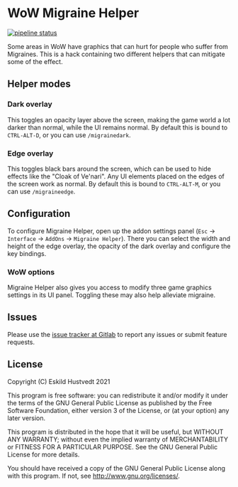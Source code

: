 # WoW Migraine Helper

[![pipeline status](https://gitlab.com/zerodogg/WowMigraineHelper/badges/master/pipeline.svg)](https://gitlab.com/zerodogg/WowMigraineHelper/-/commits/master)

Some areas in WoW have graphics that can hurt for people who suffer from
Migraines. This is a hack containing two different helpers that can mitigate
some of the effect.

## Helper modes

### Dark overlay

This toggles an opacity layer above the screen, making the game world a lot
darker than normal, while the UI remains normal. By default this is bound to
`CTRL-ALT-D`, or you can use `/migrainedark`.

### Edge overlay

This toggles black bars around the screen, which can be used to hide effects
like the "Cloak of Ve'nari". Any UI elements placed on the edges of the screen
work as normal.  By default this is bound to `CTRL-ALT-M`, or you can use
`/migraineedge`.

## Configuration

To configure Migraine Helper, open up the addon settings panel (`Esc` ->
`Interface` -> `AddOns` -> `Migraine Helper`). There you can select the width
and height of the edge overlay, the opacity of the dark overlay and configure
the key bindings.

### WoW options

Migraine Helper also gives you access to modify three game graphics settings in
its UI panel. Toggling these may also help alleviate migraine.

## Issues

Please use the [issue tracker at
Gitlab](https://gitlab.com/zerodogg/WowMigraineHelper/-/issues) to report any
issues or submit feature requests.

## License

Copyright (C) Eskild Hustvedt 2021

This program is free software: you can redistribute it and/or modify
it under the terms of the GNU General Public License as published by
the Free Software Foundation, either version 3 of the License, or
(at your option) any later version.

This program is distributed in the hope that it will be useful,
but WITHOUT ANY WARRANTY; without even the implied warranty of
MERCHANTABILITY or FITNESS FOR A PARTICULAR PURPOSE.  See the
GNU General Public License for more details.

You should have received a copy of the GNU General Public License
along with this program.  If not, see <http://www.gnu.org/licenses/>.
